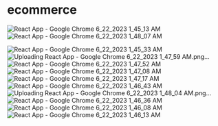 # ecommerce
![React App - Google Chrome 6_22_2023 1_45_13 AM](https://github.com/yara857/ecommerce/assets/75863913/abd02739-e503-4cf7-8ff0-a040763d45eb)![React App - Google Chrome 6_22_2023 1_48_07 AM](https://github.com/yara857/ecommerce/assets/75863913/65d9d84b-5fc8-4903-b768-2c0e1d862ecc)

![React App - Google Chrome 6_22_2023 1_45_33 AM](https://github.com/yara857/ecommerce/assets/75863913/a2270ba7-cd3b-4913-a7d2-00a24227df0e)
![Uploading React App - Google Chrome 6_22_2023 1_47_59 AM.png…]()
![React App - Google Chrome 6_22_2023 1_47_52 AM](https://github.com/yara857/ecommerce/assets/75863913/20cb353e-83b2-4463-b7eb-dcf4422d77c8)
![React App - Google Chrome 6_22_2023 1_47_08 AM](https://github.com/yara857/ecommerce/assets/75863913/b0729847-ebca-4e4f-957c-465ddc37d9af)
![React App - Google Chrome 6_22_2023 1_47_17 AM](https://github.com/yara857/ecommerce/assets/75863913/d9356063-8c46-4306-8c78-0a26131c7a0f)
![React App - Google Chrome 6_22_2023 1_46_43 AM](https://github.com/yara857/ecommerce/assets/75863913/dbebe042-252e-43ee-a338-a16df9b9ce79)
![Uploading React App - Google Chrome 6_22_2023 1_48_04 AM.png…]()
![React App - Google Chrome 6_22_2023 1_46_36 AM](https://github.com/yara857/ecommerce/assets/75863913/d13df829-1c10-4414-bbef-c11817fe31b5)
![React App - Google Chrome 6_22_2023 1_46_08 AM](https://github.com/yara857/ecommerce/assets/75863913/5f096ad3-adf0-44e7-87c2-9bbc196c7aae)
![React App - Google Chrome 6_22_2023 1_46_13 AM](https://github.com/yara857/ecommerce/assets/75863913/eaa348ae-74e2-459e-8d98-ef47bea1df6e)
